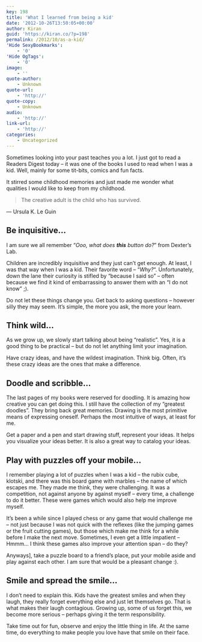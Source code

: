 ```yaml
---
key: 198
title: 'What I learned from being a kid'
date: '2012-10-26T13:50:05+00:00'
author: Kiran
guid: 'https://kiran.co/?p=198'
permalink: /2012/10/as-a-kid/
'Hide SexyBookmarks':
    - '0'
'Hide OgTags':
    - '0'
image:
    - ''
quote-author:
    - Unknown
quote-url:
    - 'http://'
quote-copy:
    - Unknown
audio:
    - 'http://'
link-url:
    - 'http://'
categories:
    - Uncategorized
---
```


Sometimes looking into your past teaches you a lot. I just got to read a Readers Digest today – it was one of the books I used to read when I was a kid. Well, mainly for some tit-bits, comics and fun facts.

It stirred some childhood memories and just made me wonder what qualities I would like to keep from my childhood.

> The creative adult is the child who has survived.

― Ursula K. Le Guin

## Be inquisitive…

I am sure we all remember “*Ooo, what does **this** button do?*” from Dexter’s Lab.

Children are incredibly inquisitive and they just can’t get enough. At least, I was that way when I was a kid. Their favorite word – “*Why?*“. Unfortunately, down the lane their curiosity is stifled by “because I said so” – often because we find it kind of embarrassing to answer them with an “I do not know” ;).

Do not let these things change you. Get back to asking questions – however silly they may seem. It’s simple, the more you ask, the more your learn.

## Think wild…

As we grow up, we slowly start talking about being “realistic”. Yes, it is a good thing to be practical – but do not let anything limit your imagination.

Have crazy ideas, and have the wildest imagination. Think big. Often, it’s these crazy ideas are the ones that make a difference.

## Doodle and scribble…

The last pages of my books were reserved for doodling. It is amazing how creative you can get doing this. I still have the collection of my “greatest doodles”. They bring back great memories. Drawing is the most primitive means of expressing oneself. Perhaps the most intuitive of ways, at least for me.

Get a paper and a pen and start drawing stuff, represent your ideas. It helps you visualize your ideas better. It is also a great way to catalog your ideas.

## Play with puzzles off your mobile…

I remember playing a lot of puzzles when I was a kid – the rubix cube, klotski, and there was this board game with marbles – the name of which escapes me. They made me think, they were challenging. It was a competition, not against anyone by against myself – every time, a challenge to do it better. These were games which would also help me improve myself.

It’s been a while since I played chess or any game that would challenge me – not just because I was not quick with the reflexes (like the jumping games or the fruit cutting games), but those which make me think for a while before I make the next move. Sometimes, I even get a little impatient – Hmmm… I think these games also improve your attention span – do they?

Anyways\], take a puzzle board to a friend’s place, put your mobile aside and play against each other. I am sure that would be a pleasant change :).

## Smile and spread the smile…

I don’t need to explain this. Kids have the greatest smiles and when they laugh, they really forget everything else and just let themselves go. That is what makes their laugh contagious. Growing up, some of us forget this, we become more serious – perhaps giving it the term responsibility.

Take time out for fun, observe and enjoy the little thing in life. At the same time, do everything to make people you love have that smile on their face.